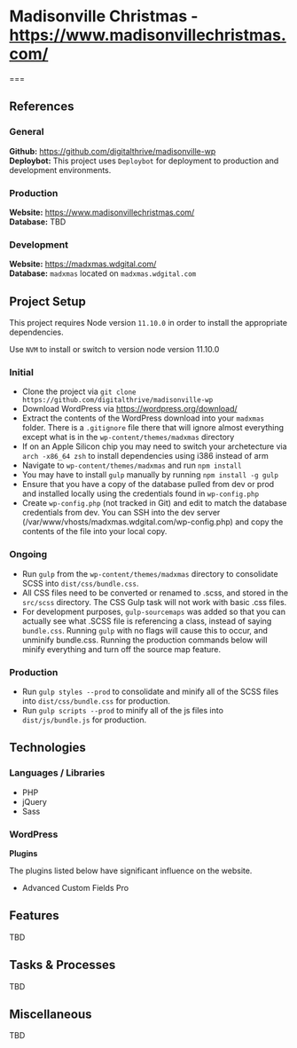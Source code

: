 # Madisonville Christmas - https://www.madisonvillechristmas.com/
===

## References

### General

**Github:** <a href="https://github.com/digitalthrive/madisonville-wp" target="_blank">https://github.com/digitalthrive/madisonville-wp</a><br />
**Deploybot:** This project uses `Deploybot` for deployment to production and development environments.<br />

### Production

**Website:** <a href="https://www.madisonvillechristmas.com/" target="_blank">https://www.madisonvillechristmas.com/</a><br />
**Database:** TBD<br />

### Development

**Website:** <a href="https://madxmas.wdgital.com/" target="_blank">https://madxmas.wdgital.com/</a><br />
**Database:** `madxmas` located on `madxmas.wdgital.com`<br />

## Project Setup

This project requires Node version `11.10.0` in order to install the appropriate dependencies.

Use `NVM` to install or switch to version node version 11.10.0

### Initial

- Clone the project via `git clone https://github.com/digitalthrive/madisonville-wp`
- Download WordPress via https://wordpress.org/download/
- Extract the contents of the WordPress download into your `madxmas` folder. There is a `.gitignore` file there that will ignore almost everything except what is in the `wp-content/themes/madxmas` directory
- If on an Apple Silicon chip you may need to switch your archetecture via `arch -x86_64 zsh` to install dependencies using i386 instead of arm
- Navigate to `wp-content/themes/madxmas` and run `npm install`
- You may have to install `gulp` manually by running `npm install -g gulp`
- Ensure that you have a copy of the database pulled from dev or prod and installed locally using the credentials found in `wp-config.php`
- Create `wp-config.php` (not tracked in Git) and edit to match the database credentials from dev. You can SSH into the dev server (/var/www/vhosts/madxmas.wdgital.com/wp-config.php) and copy the contents of the file into your local copy. 

### Ongoing

- Run `gulp` from the `wp-content/themes/madxmas` directory to consolidate SCSS into `dist/css/bundle.css`.
- All CSS files need to be converted or renamed to .scss, and stored in the `src/scss` directory. The CSS Gulp task will not work with basic .css files.
- For development purposes, `gulp-sourcemaps` was added so that you can actually see what .SCSS file is referencing a class, instead of saying `bundle.css`. Running `gulp` with no flags will cause this to occur, and unminify bundle.css. Running the production commands below will minify everything and turn off the source map feature.

### Production

- Run `gulp styles --prod` to consolidate and minify all of the SCSS files into `dist/css/bundle.css` for production.
- Run `gulp scripts --prod` to minify all of the js files into `dist/js/bundle.js` for production.

## Technologies

### Languages / Libraries

- PHP
- jQuery
- Sass

### WordPress

**Plugins**

The plugins listed below have significant influence on the website.

- Advanced Custom Fields Pro

## Features

TBD

## Tasks & Processes

TBD

## Miscellaneous

TBD